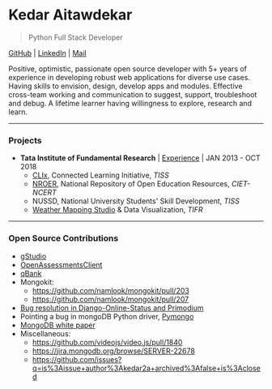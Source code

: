 # Kedar Aitawdekar
> Python Full Stack Developer

[GitHub](https://github.com/kedar2a) | [LinkedIn](www.linkedin.com/in/kedar2a) | [Mail](mailto:mail@kedar.tech)

Positive, optimistic, passionate open source developer with 5+ years of experience in developing robust web applications for diverse use cases. Having skills to envision, design, develop apps and modules. Effective cross-team working and communication to suggest, support, troubleshoot and debug. A lifetime learner having willingness to explore, research and learn.

---

### Projects
- **Tata Institute of Fundamental Research** | [Experience](https://github.com/kedar2a/Resume/tree/master/gstudio) | JAN 2013 - OCT 2018
    + [CLIx](https://clix.tiss.edu/), Connected Learning Initiative, *TISS*
    + [NROER](http://nroer.gov.in/), National Repository of Open Education Resources, *CIET-NCERT*
    + NUSSD, National University Students' Skill Development, *TISS*
    + [Weather Mapping Studio](https://github.com/kedar2a/WeatherMappingStudio) & Data Visualization, *TIFR*

---

### Open Source Contributions
- [gStudio](https://github.com/gnowledge/gstudio/commits?author=kedar2a)
- [OpenAssessmentsClient](https://github.com/gnowledge/OpenAssessmentsClient)
- [qBank](https://github.com/gnowledge/qbank-lite)
- ​Mongokit:​
    - https://github.com/namlook/mongokit/pull/203
    - https://github.com/namlook/mongokit/pull/207
- [Bug resolution in Django-Online-Status​ and Primodium](https://bitbucket.org/zalew/django-online-status/pull-requests/2/edited-urlspy-file-to-work-django-online/diff)
- Pointing a bug in ​mongoDB​ Python driver, [​Pymongo](https://jira.mongodb.org/browse/PYTHON-712)
- [MongoDB white paper](https://github.com/kedar2a/Abstracts)
- Miscellaneous:
    - https://github.com/videojs/video.js/pull/1840
    - https://jira.mongodb.org/browse/SERVER-22678
    - https://github.com/issues?q=is%3Aissue+author%3Akedar2a+archived%3Afalse+is%3Aclosed
